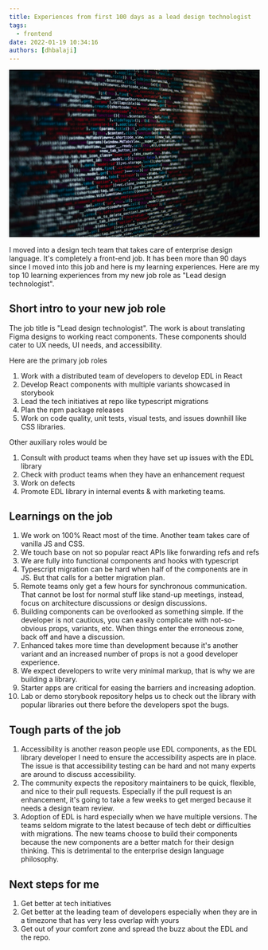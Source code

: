 ```yaml
---
title: Experiences from first 100 days as a lead design technologist
tags:
  - frontend
date: 2022-01-19 10:34:16
authors: [dhbalaji]
---
```


![Javascript bundle](./assets/javascript-bundle-contents.webp)

I moved into a design tech team that takes care of enterprise design language. It's completely a front-end job. It has been more than 90 days since I moved into this job and here is my learning experiences. Here are my top 10 learning experiences from my new job role as "Lead design technologist".

<!-- truncate -->
 
## Short intro to your new job role

The job title is "Lead design technologist". The work is about translating Figma designs to working react components. These components should cater to UX needs, UI needs, and accessibility.

Here are the primary job roles

1. Work with a distributed team of developers to develop EDL in React
2. Develop React components with multiple variants showcased in storybook
3. Lead the tech initiatives at repo like typescript migrations
4. Plan the npm package releases
5. Work on code quality, unit tests, visual tests, and issues downhill like CSS libraries.

Other auxiliary roles would be

1. Consult with product teams when they have set up issues with the EDL library
2. Check with product teams when they have an enhancement request
3. Work on defects
4. Promote EDL library in internal events & with marketing teams.

## Learnings on the job

1. We work on 100% React most of the time. Another team takes care of vanilla JS and CSS.
2. We touch base on not so popular react APIs like forwarding refs and refs
3. We are fully into functional components and hooks with typescript
4. Typescript migration can be hard when half of the components are in JS. But that calls for a better migration plan.
5. Remote teams only get a few hours for synchronous communication. That cannot be lost for normal stuff like stand-up meetings, instead, focus on architecture discussions or design discussions.
6. Building components can be overlooked as something simple. If the developer is not cautious, you can easily complicate with not-so-obvious props, variants, etc. When things enter the erroneous zone, back off and have a discussion.
7. Enhanced takes more time than development because it's another variant and an increased number of props is not a good developer experience.
8. We expect developers to write very minimal markup, that is why we are building a library.
9. Starter apps are critical for easing the barriers and increasing adoption.
10. Lab or demo storybook repository helps us to check out the library with popular libraries out there before the developers spot the bugs.


## Tough parts of the job

1. Accessibility is another reason people use EDL components, as the EDL library developer I need to ensure the accessibility aspects are in place. The issue is that accessibility testing can be hard and not many experts are around to discuss accessibility.
2. The community expects the repository maintainers to be quick, flexible, and nice to their pull requests. Especially if the pull request is an enhancement, it's going to take a few weeks to get merged because it needs a design team review.
3. Adoption of EDL is hard especially when we have multiple versions. The teams seldom migrate to the latest because of tech debt or difficulties with migrations. The new teams choose to build their components because the new components are a better match for their design thinking. This is detrimental to the enterprise design language philosophy.

## Next steps for me

1. Get better at tech initiatives
2. Get better at the leading team of developers especially when they are in a timezone that has very less overlap with yours
3. Get out of your comfort zone and spread the buzz about the EDL and the repo.